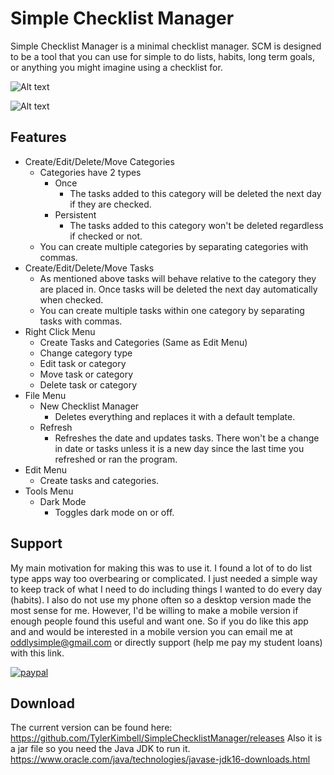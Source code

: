 # Simple Checklist Manager
Simple Checklist Manager is a minimal checklist manager. SCM is designed to be a tool that you can use for simple to do lists, habits, long term goals, 
or anything you might imagine using a checklist for.

![Alt text](https://i.gyazo.com/4caecb0ba7eab392b6230353393ab2f4.png "Exmample checklists")

![Alt text](https://i.gyazo.com/8d2896d384179f06153441377a2b165b.png "New Checklist Manager Template")

## Features
- Create/Edit/Delete/Move Categories
  - Categories have 2 types
    - Once
      - The tasks added to this category will be deleted the next day if they are checked. 
    - Persistent
      - The tasks added to this category won't be deleted regardless if checked or not. 
  - You can create multiple categories by separating categories with commas.
- Create/Edit/Delete/Move Tasks
  - As mentioned above tasks will behave relative to the category they are placed in. Once tasks will be deleted the next day automatically when checked. 
  - You can create multiple tasks within one category by separating tasks with commas.
- Right Click Menu
  - Create Tasks and Categories (Same as Edit Menu)
  - Change category type
  - Edit task or category
  - Move task or category
  - Delete task or category
- File Menu
  - New Checklist Manager
    - Deletes everything and replaces it with a default template.
  - Refresh
    - Refreshes the date and updates tasks. There won't be a change in date or tasks unless it is a new day since the last time you refreshed or ran the program.
- Edit Menu
  - Create tasks and categories.
- Tools Menu
  - Dark Mode
    - Toggles dark mode on or off.

## Support
My main motivation for making this was to use it. I found a lot of to do list type apps way too overbearing or complicated. I just needed a simple way to keep track of what I need to do including things I wanted to do every day (habits). I also do not use my phone often so a desktop version made the most sense for me. However, I'd be willing to make a mobile version if enough people found this useful and want one. So if you do like this app and and would be interested in a mobile version you can email me at oddlysimple@gmail.com or directly support (help me pay my student loans) with this link. 

[![paypal](https://www.paypalobjects.com/en_US/i/btn/btn_donateCC_LG.gif)](https://www.paypal.com/donate?business=52JZN5PK43T7E&item_name=Simple+Checklist+Manager+Development&currency_code=USD)

## Download
The current version can be found here:
https://github.com/TylerKimbell/SimpleChecklistManager/releases
Also it is a jar file so you need the Java JDK to run it. https://www.oracle.com/java/technologies/javase-jdk16-downloads.html
